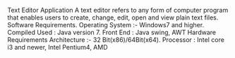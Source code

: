  Text Editor Application 
 A text editor refers to any form of computer program that enables users to create, change, edit, open and view plain text files. Software Requirements.
 Operating System :- Windows7 and higher.
 Compiled Used : Java version 7.
 Front End : Java swing, AWT
 Hardware Requirements
 Architecture :- 32 Bit(x86)/64Bit(x64). 
 Processor : Intel core i3 and newer, Intel Pentium4, AMD
